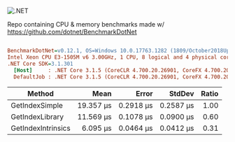 
![.NET](https://github.com/badijm/bench101/workflows/.NET/badge.svg?branch=master)

Repo containing CPU & memory benchmarks made w/ https://github.com/dotnet/BenchmarkDotNet

``` ini

BenchmarkDotNet=v0.12.1, OS=Windows 10.0.17763.1282 (1809/October2018Update/Redstone5)
Intel Xeon CPU E3-1505M v6 3.00GHz, 1 CPU, 8 logical and 4 physical cores
.NET Core SDK=3.1.301
  [Host]     : .NET Core 3.1.5 (CoreCLR 4.700.20.26901, CoreFX 4.700.20.27001), X64 RyuJIT
  DefaultJob : .NET Core 3.1.5 (CoreCLR 4.700.20.26901, CoreFX 4.700.20.27001), X64 RyuJIT


```
|             Method |      Mean |     Error |    StdDev | Ratio |
|------------------- |----------:|----------:|----------:|------:|
|     GetIndexSimple | 19.357 μs | 0.2918 μs | 0.2587 μs |  1.00 |
|    GetIndexLibrary | 11.569 μs | 0.1078 μs | 0.0900 μs |  0.60 |
| GetIndexIntrinsics |  6.095 μs | 0.0464 μs | 0.0412 μs |  0.31 |
